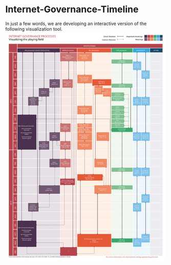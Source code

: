 Internet-Governance-Timeline
============================

In just a few words, we are developing an interactive version of the following visualization tool.
![Static version](/app/static_version.svg)
